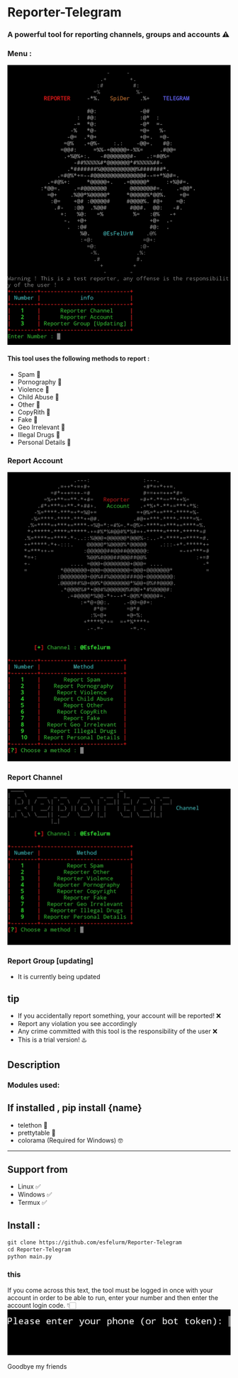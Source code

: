 # Reporter-Telegram
### A powerful tool for reporting channels, groups and accounts ⚠️

### Menu :
<img src="/report/Screenshot_20230805-113406_Pydroid 3.jpg">

#### This tool uses the following methods to report :
* Spam 🔆
* Pornography 🔆
* Violence 🔆
* Child Abuse 🔆
* Other 🔆
* CopyRith 🔆
* Fake 🔆
* Geo Irrelevant 🔆
* Illegal Drugs 🔆
* Personal Details 🔆
### Report Account
<img src="/report/Screenshot_20230805-110416_Pydroid 3.jpg">

### Report Channel
<img src="/report/Screenshot_20230805-113258_Pydroid 3.jpg">

### Report Group [updating]
- It is currently being updated

## tip

- If you accidentally report something, your account will be reported! ❌
- Report any violation you see accordingly
- Any crime committed with this tool is the responsibility of the user ❌
- This is a trial version! ♨️

## Description

### Modules used: 
If installed , pip install {name}
------------------------------------
- telethon 🔰
- prettytable 🔰
- colorama (Required for Windows) 🤓
------------------------------------

## Support from
- Linux ✅
- Windows ✅
- Termux ✅

## Install :

```
git clone https://github.com/esfelurm/Reporter-Telegram
cd Reporter-Telegram
python main.py
```
### this 

If you come across this text, the tool must be logged in once with your account in order to be able to run, enter your number and then enter the account login code. 👇🏻
<img src="/report/20230805_120226.jpg">

Goodbye my friends 
